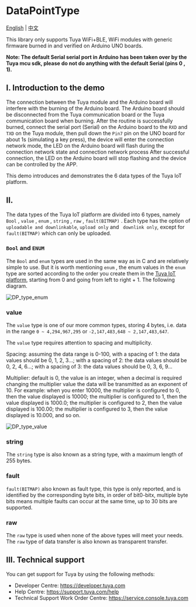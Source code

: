 # DataPointType

[English](./README.md) | [中文](./README_zh.md) 

  This library only supports Tuya WiFi+BLE, WiFi modules with generic firmware burned in and verified on Arduino UNO boards.

**Note: The default Serial serial port in Arduino has been taken over by the Tuya mcu sdk, please do not do anything with the default Serial (pins 0 , 1).**

  ## I. Introduction to the demo 

The connection between the Tuya module and the Arduino board will interfere with the burning of the Arduino board. The Arduino board should be disconnected from the Tuya communication board or the Tuya communication board when burning. After the routine is successfully burned, connect the serial port (Serial) on the Arduino board to the `RXD` and `TXD` on the Tuya module, then pull down the `Pin7` pin on the UNO board for about 1s (simulating a key press), the device will enter the connection network mode, the LED on the Arduino board will flash during the connection network state and connection network process After successful connection, the LED on the Arduino board will stop flashing and the device can be controlled by the APP.

This demo introduces and demonstrates the 6 data types of the Tuya IoT platform.

  ## II. 

The data types of the Tuya IoT platform are divided into 6 types, namely `Bool` , `value` , `enum` , `string` , `raw` , `fault(BITMAP)` . Each type has the option of `uploadable and downlinkable`, `upload only` and ` downlink only`, except for `fault(BITMAP)` which can only be uploaded. 

  ### `Bool` and `ENUM`

The `Bool` and `enum` types are used in the same way as in C and are relatively simple to use. But it is worth mentioning `enum` , the enum values in the `enum` type are sorted according to the order you create them in the [Tuya IoT platform](https://iot.tuya.com/?_source=97c44038fafc20e9c8dd5fdb508cc9c2), starting from 0 and going from left to right + 1. The following diagram.

![DP_type_enum](https://images.tuyacn.com/smart/shiliu_zone/Tuya_Arduino_library/DataPointType/DP_type_enum.png)

  ### value 

  The `value` type is one of our more common types, storing 4 bytes, i.e. data in the range `0 ~ 4,294,967,295` or `-2,147,483,648 ~ 2,147,483,647`.

  The `value` type requires attention to spacing and multiplicity.

  Spacing: assuming the data range is 0-100, with a spacing of 1: the data values should be 0, 1, 2, 3...; with a spacing of 2: the data values should be 0, 2, 4, 6...; with a spacing of 3: the data values should be 0, 3, 6, 9...

Multiplier: default is 0, the value is an integer, when a decimal is required changing the multiplier value the data will be transmitted as an exponent of 10. For example: when you enter 10000, the multiplier is configured to 0, then the value displayed is 10000; the multiplier is configured to 1, then the value displayed is 1000.0; the multiplier is configured to 2, then the value displayed is 100.00; the multiplier is configured to 3, then the value displayed is 10.000, and so on.

![DP_type_value](https://images.tuyacn.com/smart/shiliu_zone/Tuya_Arduino_library/DataPointType/DP_type_value.png)

  ### string 

The `string` type is also known as a string type, with a maximum length of 255 bytes.

  ### fault 

`fault(BITMAP)` also known as fault type, this type is only reported, and is identified by the corresponding byte bits, in order of bit0-bitx, multiple byte bits means multiple faults can occur at the same time, up to 30 bits are supported.

  ### raw 

The `raw` type is used when none of the above types will meet your needs. The `raw` type of data transfer is also known as transparent transfer.

  

  ## III. Technical support

You can get support for Tuya by using the following methods:

- Developer Centre: https://developer.tuya.com
- Help Centre: https://support.tuya.com/help
- Technical Support Work Order Centre: https://service.console.tuya.com 
